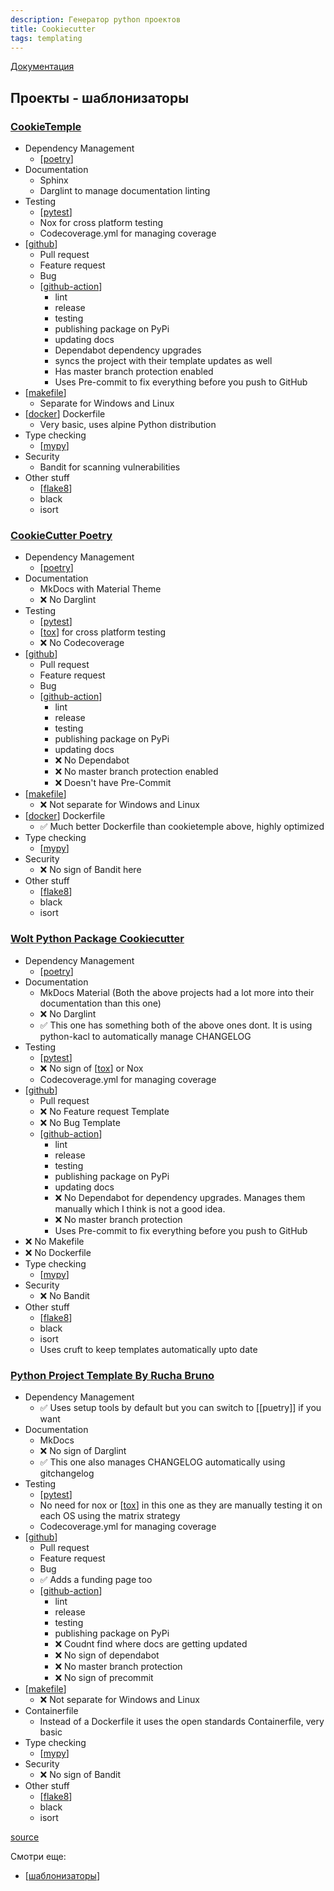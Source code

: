 ```yaml
---
description: Генератор python проектов
title: Cookiecutter
tags: templating
---
```


[Документация](https://cookiecutter.readthedocs.io/en/stable/index.html#)

## Проекты - шаблонизаторы

### [CookieTemple](https://cookietemple.readthedocs.io/en/latest/)

- Dependency Management
  - [[poetry]]
- Documentation
  - Sphinx
  - Darglint to manage documentation linting
- Testing
  - [[pytest]]
  - Nox for cross platform testing
  - Codecoverage.yml for managing coverage
- [[github]]
  - Pull request
  - Feature request
  - Bug
  - [[github-action]]
    - lint
    - release
    - testing
    - publishing package on PyPi
    - updating docs
    - Dependabot dependency upgrades
    - syncs the project with their template updates as well
    - Has master branch protection enabled
    - Uses Pre-commit to fix everything before you push to GitHub
- [[makefile]]
  - Separate for Windows and Linux
- [[docker]] Dockerfile
  - Very basic, uses alpine Python distribution
- Type checking
  - [[mypy]]
- Security
  - Bandit for scanning vulnerabilities
- Other stuff
  - [[flake8]]
  - black
  - isort

### [CookieCutter Poetry](https://github.com/fpgmaas/cookiecutter-poetry)

- Dependency Management
  - [[poetry]]
- Documentation
  - MkDocs with Material Theme
  - ❌ No Darglint
- Testing
  - [[pytest]]
  - [[tox]] for cross platform testing
  - ❌ No Codecoverage
- [[github]]
  - Pull request
  - Feature request
  - Bug
  - [[github-action]]
    - lint
    - release
    - testing
    - publishing package on PyPi
    - updating docs
    - ❌ No Dependabot
    - ❌ No master branch protection enabled
    - ❌ Doesn't have Pre-Commit
- [[makefile]]
  - ❌ Not separate for Windows and Linux
- [[docker]] Dockerfile
  - ✅ Much better Dockerfile than cookietemple above, highly optimized
- Type checking
  - [[mypy]]
- Security
  - ❌ No sign of Bandit here
- Other stuff
  - [[flake8]]
  - black
  - isort

### [Wolt Python Package Cookiecutter](https://github.com/woltapp/wolt-python-package-cookiecutter)

- Dependency Management
  - [[poetry]]
- Documentation
  - MkDocs Material (Both the above projects had a lot more into their documentation than this one)
  - ❌ No Darglint
  - ✅ This one has something both of the above ones dont. It is using python-kacl to automatically manage CHANGELOG
- Testing
  - [[pytest]]
  - ❌ No sign of [[tox]] or Nox
  - Codecoverage.yml for managing coverage
- [[github]]
  - Pull request
  - ❌ No Feature request Template
  - ❌ No Bug Template
  - [[github-action]]
    - lint
    - release
    - testing
    - publishing package on PyPi
    - updating docs
    - ❌ No Dependabot for dependency upgrades. Manages them manually which I think is not a good idea.
    - ❌ No master branch protection
    - Uses Pre-commit to fix everything before you push to GitHub
- ❌ No Makefile
- ❌ No Dockerfile
- Type checking
  - [[mypy]]
- Security
  - ❌ No Bandit
- Other stuff
  - [[flake8]]
  - black
  - isort
  - Uses cruft to keep templates automatically upto date

### [Python Project Template By Rucha Bruno](https://github.com/rochacbruno/python-project-template)

- Dependency Management
  - ✅ Uses setup tools by default but you can switch to [[puetry]] if you want
- Documentation
  - MkDocs
  - ❌ No sign of Darglint
  - ✅ This one also manages CHANGELOG automatically using gitchangelog
- Testing
  - [[pytest]]
  - No need for nox or [[tox]] in this one as they are manually testing it on each OS using the matrix strategy
  - Codecoverage.yml for managing coverage
- [[github]]
  - Pull request
  - Feature request
  - Bug
  - ✅ Adds a funding page too
  - [[github-action]]
    - lint
    - release
    - testing
    - publishing package on PyPi
    - ❌ Coudnt find where docs are getting updated
    - ❌ No sign of dependabot
    - ❌ No master branch protection
    - ❌ No sign of precommit
- [[makefile]]
  - ❌ Not separate for Windows and Linux
- Containerfile
  - Instead of a Dockerfile it uses the open standards Containerfile, very basic
- Type checking
  - [[mypy]]
- Security
  - ❌ No sign of Bandit
- Other stuff
  - [[flake8]]
  - black
  - isort

[source](https://www.reddit.com/r/Python/comments/vnh8od/here_are_5_python_project_starter_templates_after/)

Смотри еще:

- [[шаблонизаторы]]

[//begin]: # "Autogenerated link references for markdown compatibility"
[poetry]: poetry "Poetry"
[pytest]: pytest "Pytest"
[github]: ../tag/github "Tag: github"
[github-action]: github-action "Githunb action"
[makefile]: makefile "Makefile"
[docker]: ../lists/docker "Docker"
[mypy]: mypy "Mypy"
[flake8]: flake8 "Flake8"
[poetry]: poetry "Poetry"
[pytest]: pytest "Pytest"
[tox]: tox "Tox"
[github]: ../tag/github "Tag: github"
[github-action]: github-action "Githunb action"
[makefile]: makefile "Makefile"
[docker]: ../lists/docker "Docker"
[mypy]: mypy "Mypy"
[flake8]: flake8 "Flake8"
[poetry]: poetry "Poetry"
[pytest]: pytest "Pytest"
[tox]: tox "Tox"
[github]: ../tag/github "Tag: github"
[github-action]: github-action "Githunb action"
[mypy]: mypy "Mypy"
[flake8]: flake8 "Flake8"
[pytest]: pytest "Pytest"
[tox]: tox "Tox"
[github]: ../tag/github "Tag: github"
[github-action]: github-action "Githunb action"
[makefile]: makefile "Makefile"
[mypy]: mypy "Mypy"
[flake8]: flake8 "Flake8"
[шаблонизаторы]: ../lists/шаблонизаторы "Шаблонизаторы"
[//end]: # "Autogenerated link references"